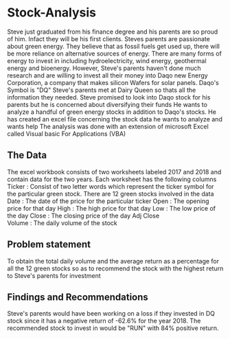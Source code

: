 # Stock-Analysis

Steve just graduated from his finance degree and his parents are so proud of him. Infact they will be his first clients.
Steves parents are passionate about green energy. They believe that as fossil fuels get used up, there will be more reliance on alternative sources of energy.
There are many forms of energy to invest in including hydroelectricity, wind energy, geothermal energy and bioenergy. However, Steve's parents haven't done much research and are willing to invest all their money into Daqo new Energy Corporation, a company that makes silicon Wafers for solar panels. 
Daqo's Symbol is "DQ"
Steve's parents met at Dairy Queen so thats all the information they needed. Steve promised to look into Daqo stock for his parents but he is concerned about diversifying their funds
He wants to analyze a handful of green energy stocks in addition to Daqo's stocks. He has created an excel file concerning the stock data he wants to analyze and wants help
The analysis was done with an extension of microsoft Excel called Visual basic For Applications (VBA)

## The Data

The excel workbook consists of two worksheets labeled 2017 and 2018 and contain data for the two years. 
Each worksheet has the following columns
Ticker	: Consist of two letter words which represent the ticker symbol for the particular green stock. There are 12 green stocks involved in the data
Date	: The date of the price for the particular ticker
Open	: The opening price for that day
High	: The high price for that day
Low	: The low price of the day
Close	: The closing price of the day
Adj Close	
Volume : The daily volume of the stock

## Problem statement
To obtain the total daily volume and the average return as a percentage for all the 12 green stocks so as to recommend the stock with the highest return to Steve's parents for investment

## Findings and Recommendations
Steve's parents would have been working on a loss if they invested in DQ stock since it has a negative return of -62.6% for the year 2018.
The recommended stock to invest in would be "RUN" with 84% positive return.

